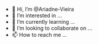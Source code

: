 - 👋 Hi, I’m @Ariadne-Vieira
- 👀 I’m interested in ...
- 🌱 I’m currently learning ...
- 💞️ I’m looking to collaborate on ...
- 📫 How to reach me ...

<!---
Ariadne-Vieira/Ariadne-Vieira is a ✨ special ✨ repository because its `README.md` (this file) appears on your GitHub profile.
You can click the Preview link to take a look at your changes.
--->
